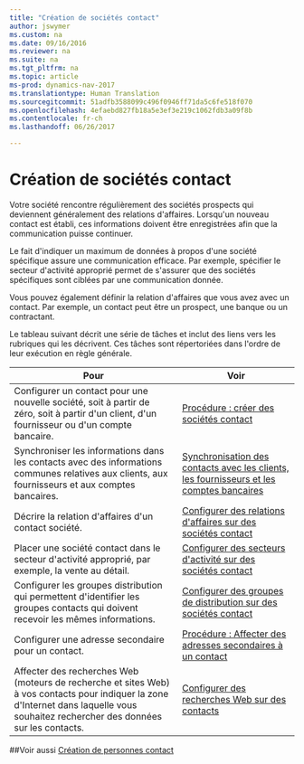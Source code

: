 ```yaml
---
title: "Création de sociétés contact"
author: jswymer
ms.custom: na
ms.date: 09/16/2016
ms.reviewer: na
ms.suite: na
ms.tgt_pltfrm: na
ms.topic: article
ms-prod: dynamics-nav-2017
ms.translationtype: Human Translation
ms.sourcegitcommit: 51adfb3588099c496f0946ff71da5c6fe518f070
ms.openlocfilehash: 4efaebd827fb18a5e3ef3e219c1062fdb3a09f8b
ms.contentlocale: fr-ch
ms.lasthandoff: 06/26/2017

---
```

# <a name="create-contact-companies"></a>Création de sociétés contact
Votre société rencontre régulièrement des sociétés prospects qui deviennent généralement des relations d'affaires. Lorsqu'un nouveau contact est établi, ces informations doivent être enregistrées afin que la communication puisse continuer.

Le fait d'indiquer un maximum de données à propos d'une société spécifique assure une communication efficace. Par exemple, spécifier le secteur d'activité approprié permet de s'assurer que des sociétés spécifiques sont ciblées par une communication donnée.

Vous pouvez également définir la relation d'affaires que vous avez avec un contact. Par exemple, un contact peut être un prospect, une banque ou un contractant.

Le tableau suivant décrit une série de tâches et inclut des liens vers les rubriques qui les décrivent. Ces tâches sont répertoriées dans l'ordre de leur exécution en règle générale.

|Pour |Voir |
|---|----|
|Configurer un contact pour une nouvelle société, soit à partir de zéro, soit à partir d'un client, d'un fournisseur ou d'un compte bancaire.|[Procédure : créer des sociétés contact](marketing-how-create-contact-companies.md)|
|Synchroniser les informations dans les contacts avec des informations communes relatives aux clients, aux fournisseurs et aux comptes bancaires.|[Synchronisation des contacts avec les clients, les fournisseurs et les comptes bancaires](marketing-synchronize-contacts-customers-vendors-bank-accounts.md)|
|Décrire la relation d'affaires d'un contact société.|[Configurer des relations d'affaires sur des sociétés contact](marketing-business-relations.md)|
|Placer une société contact dans le secteur d'activité approprié, par exemple, la vente au détail.|[Configurer des secteurs d'activité sur des sociétés contact](marketing-industry-groups.md)|
|Configurer les groupes distribution qui permettent d'identifier les groupes contacts qui doivent recevoir les mêmes informations.|[Configurer des groupes de distribution sur des sociétés contact](marketing-mailing-groups.md)|
|Configurer une adresse secondaire pour un contact.|[Procédure : Affecter des adresses secondaires à un contact](marketing-how-assign-alternative-address.md)|
|Affecter des recherches Web (moteurs de recherche et sites Web) à vos contacts pour indiquer la zone d'Internet dans laquelle vous souhaitez rechercher des données sur les contacts.|[Configurer des recherches Web sur des contacts](marketing-web-sources.md)|

##<a name="see-also"></a>Voir aussi
[Création de personnes contact](marketing-create-contact-persons.md)

